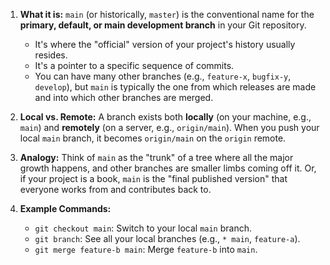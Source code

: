 
1. **What it is:** `main` (or historically, `master`) is the conventional name for the **primary, default, or main development branch** in your Git repository.
	- It's where the "official" version of your project's history usually resides.
    - It's a pointer to a specific sequence of commits.
    - You can have many other branches (e.g., `feature-x`, `bugfix-y`, `develop`), but `main` is typically the one from which releases are made and into which other branches are merged.
        
2. **Local vs. Remote:** A branch exists both **locally** (on your machine, e.g., `main`) and **remotely** (on a server, e.g., `origin/main`). When you push your local `main` branch, it becomes `origin/main` on the `origin` remote.
    
3. **Analogy:** Think of `main` as the "trunk" of a tree where all the major growth happens, and other branches are smaller limbs coming off it. Or, if your project is a book, `main` is the "final published version" that everyone works from and contributes back to.
    
4. **Example Commands:**
    
	- `git checkout main`: Switch to your local `main` branch.
    - `git branch`: See all your local branches (e.g., `* main`, `feature-a`).
    - `git merge feature-b main`: Merge `feature-b` into `main`.